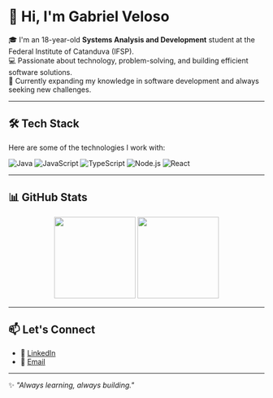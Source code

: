# 👋 Hi, I'm Gabriel Veloso

🎓 I'm an 18-year-old **Systems Analysis and Development** student at the Federal Institute of Catanduva (IFSP).  
💻 Passionate about technology, problem-solving, and building efficient software solutions.  
🌱 Currently expanding my knowledge in software development and always seeking new challenges.  

---

## 🛠️ Tech Stack
Here are some of the technologies I work with:

![Java](https://img.shields.io/badge/Java-ED8B00?style=for-the-badge&logo=openjdk&logoColor=white)
![JavaScript](https://img.shields.io/badge/JavaScript-F7DF1E?style=for-the-badge&logo=javascript&logoColor=black)
![TypeScript](https://img.shields.io/badge/TypeScript-3178C6?style=for-the-badge&logo=typescript&logoColor=white)
![Node.js](https://img.shields.io/badge/Node.js-339933?style=for-the-badge&logo=nodedotjs&logoColor=white)
![React](https://img.shields.io/badge/React-61DAFB?style=for-the-badge&logo=react&logoColor=black)

---

## 📊 GitHub Stats
<div align="center">

  <img height="160em" src="https://github-readme-stats.vercel.app/api?username=gabrielvfdelima&show_icons=true&theme=tokyonight" />
  <img height="160em" src="https://github-readme-stats.vercel.app/api/top-langs/?username=gabrielvfdelima&layout=compact&theme=tokyonight" />

</div>

---

## 📫 Let's Connect
- 💼 [LinkedIn](https://www.linkedin.com/in/gabrielvfdelima/)  
- 📧 [Email](mailto:gabrielvfdelima@gmail.com)  

---
✨ *"Always learning, always building."*
